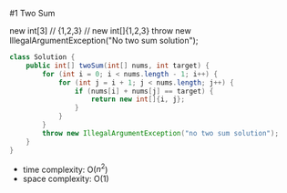 \#1 Two Sum

new int[3] // {1,2,3} // new int[]{1,2,3}
throw new IllegalArgumentException("No two sum solution");

```java
class Solution {
    public int[] twoSum(int[] nums, int target) {
        for (int i = 0; i < nums.length - 1; i++) {
            for (int j = i + 1; j < nums.length; j++) {
                if (nums[i] + nums[j] == target) {
                    return new int[]{i, j};
                }
            }
        }
        throw new IllegalArgumentException("no two sum solution");
    }
}
```

* time complexity: O($n^2$)
* space complexity: O(1)
